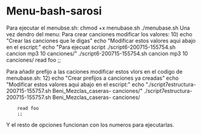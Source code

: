 # Menu-bash-sarosi
Para ejecutar el menubse.sh:
chmod +x menubase.sh
./menubase.sh
Una vez dendro del menu:
Para crear canciones modificar los valores:
    10) echo "Crear las canciones que le digas"
        echo "Modificar estos valores aqui abajo en el escript:"
        echo "Para ejecuat script ./script6-200715-155754.sh cancion mp3 10 canciones/"
        ./script6-200715-155754.sh cancion mp3 10 canciones/
        read foo
        ;;
 
Para añadir prefijo a las caciones modificar estos vlors en el codigo de menubase.sh:
    12) echo "Crear prefijos a canciones ya creadas"
        echo "Modificar estos valores aqui abajo en el escript:"
        echo "./script7estructura-200715-155757.sh Beni_Mezclas_caseras- canciones/"
        ./script7estructura-200715-155757.sh Beni_Mezclas_caseras- canciones/ 
       
        read foo
        ;;
Y el resto de opciones funcionan con los numeros para ejecutarlas.
